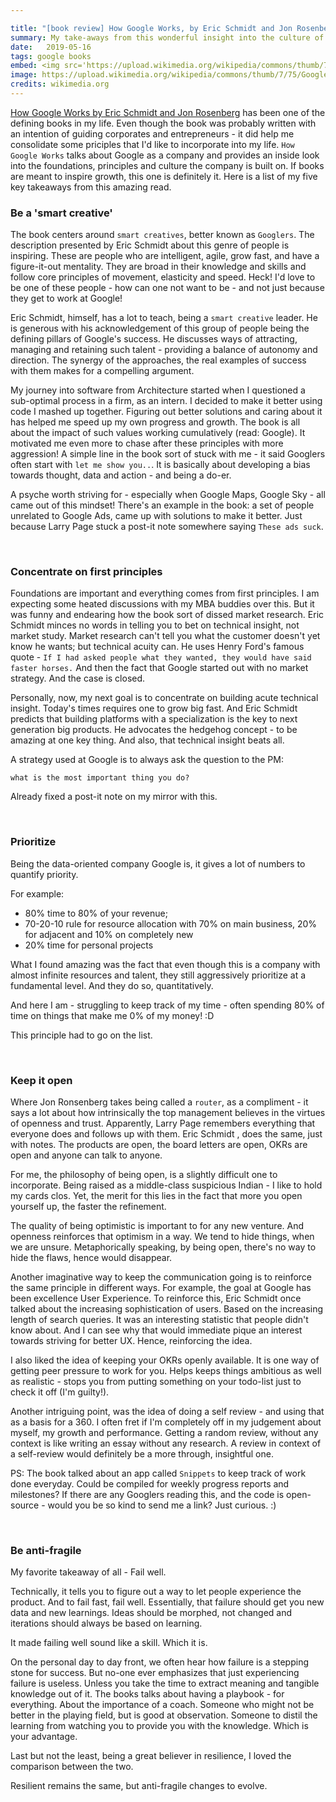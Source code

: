 ```yaml
---

title: "[book review] How Google Works, by Eric Schmidt and Jon Rosenberg"
summary: My take-aways from this wonderful insight into the culture of Google
date:   2019-05-16
tags: google books
embed: <img src='https://upload.wikimedia.org/wikipedia/commons/thumb/7/75/Google_Mountain_View_California_-_panoramio.jpg/1280px-Google_Mountain_View_California_-_panoramio.jpg'>
image: https://upload.wikimedia.org/wikipedia/commons/thumb/7/75/Google_Mountain_View_California_-_panoramio.jpg/1280px-Google_Mountain_View_California_-_panoramio.jpg
credits: wikimedia.org
---
```


<a href='https://www.goodreads.com/book/show/23158207-how-google-works' target='_blank'>How Google Works by Eric Schmidt and Jon Rosenberg</a> has been one of the defining books in my life. Even though the book was probably written with an intention of guiding corporates and entrepreneurs - it did help me consolidate some priciples that I'd like to incorporate into my life. `How Google Works` talks about Google as a company and provides an inside look into the foundations, principles and culture the company is built on. If books are meant to inspire growth, this one is definitely it. Here is a list of my five key takeaways from this amazing read.


###  Be a 'smart creative'

The book centers around `smart creatives`, better known as  `Googlers`. The description presented by Eric Schmidt about this genre of people is inspiring. These are people who are intelligent, agile, grow fast, and have a figure-it-out mentality. They are broad in their knowledge and skills and follow core principles of movement, elasticity and speed. Heck! I'd love to be one of these people - how can one not want to be - and not just because they get to work at Google!

Eric Schmidt, himself, has a lot to teach, being a `smart creative` leader. He is generous with his acknowledgement of this group of people being the defining pillars of Google's success. He discusses ways of attracting, managing and retaining such talent - providing a balance of autonomy and direction. The synergy of the approaches, the real examples of success with them makes for a compelling argument.

My journey into software from Architecture started when I questioned a sub-optimal process in a firm, as an intern. I decided to make it better using code I mashed up together. Figuring out better solutions and caring about it has helped me speed up my own progress and growth. The book is all about the impact of such values working cumulatively (read: Google).  It motivated me even more to chase after these principles with more aggression! A simple line in the book sort of stuck with me - it said Googlers often start with `let me show you..`. It is basically about developing a bias towards thought, data and action - and being a do-er.

A psyche worth striving for - especially when Google Maps, Google Sky - all came out of this mindset! There's an example in the book: a set of people unrelated to Google Ads, came up with solutions to make it better. Just because Larry Page stuck a post-it note somewhere saying `These ads suck`.

<br />

### Concentrate on first principles

Foundations are important and everything comes from first principles. I am expecting some heated discussions with my MBA buddies over this. But it was funny and endearing how the book sort of dissed market research. Eric Schmidt minces no words in telling you to bet on technical insight, not market study. Market research can't tell you what the customer doesn't yet know he wants; but technical acuity can.
He uses Henry Ford's famous quote - `If I had asked people what they wanted, they would have said faster horses.`
And then the fact that Google started out with no market strategy. And the case is closed.

Personally, now, my next goal is to concentrate on building  acute technical insight. Today's times requires one to grow big fast. And Eric Schmidt predicts that building platforms with a specialization is the key to next generation big products. He advocates the hedgehog concept - to be amazing at one key thing. And also, that technical insight beats all.

A strategy used at Google is to always ask the question to the PM:
```
what is the most important thing you do?
```

Already fixed a post-it note on my mirror with this.

<br />

### Prioritize

Being the data-oriented company Google is, it gives a lot of numbers to quantify priority.

For example:
- 80% time to 80% of your revenue;
- 70-20-10 rule for resource allocation with 70% on main business, 20% for adjacent and 10% on completely new
- 20% time for personal projects

What I found amazing was the fact that even though this is a company with almost infinite resources and talent, they still aggressively prioritize at a fundamental level. And they do so, quantitatively.

And here I am - struggling to keep track of my time - often spending 80% of time on things that make me 0% of my money! :D

This principle had to go on the list.


<br />

### Keep it open

Where Jon Ronsenberg takes being called a `router`, as a compliment - it says a lot about how intrinsically the top management believes in the virtues of openness and trust. Apparently, Larry Page remembers everything that everyone does and follows up with them. Eric Schmidt , does the same, just with notes. The products are open, the board letters are open, OKRs are open and anyone can talk to anyone.

For me, the philosophy of being open, is a slightly difficult one to incorporate. Being raised as a middle-class suspicious Indian - I like to hold my cards clos. Yet, the merit for this lies in the fact that more you open yourself up, the faster the refinement.

The quality of being optimistic is important to for any new venture. And openness reinforces that optimism in a way. We tend to hide things, when we are unsure. Metaphorically speaking, by being open, there's no way to hide the flaws, hence would disappear.

Another imaginative way to keep the communication going is to reinforce the same principle in different ways. For example, the goal at Google has been excellence User Experience. To reinforce this, Eric Schmidt once talked about the increasing sophistication of users. Based on the increasing length of search queries. It was an interesting statistic that people didn't know about. And I can see why that would immediate pique an interest towards striving for better UX. Hence, reinforcing the idea.

I also liked the idea of keeping your OKRs openly available. It is one way of getting peer pressure to work for you. Helps keeps things ambitious as well as realistic - stops you from putting something on your todo-list just to check it off (I'm guilty!).

Another intriguing point, was the idea of doing a self review - and using that as a basis for a 360. I often fret if I'm completely off in my judgement about myself, my growth and performance. Getting a random review, without any context is like writing an essay without any research. A review in context of a self-review would definitely be a more through, insightful one.

PS: The book talked about an app called `Snippets` to keep track of work done everyday. Could be compiled for weekly progress reports and milestones? If there are any Googlers reading this, and the code is open-source - would you be so kind to send me a link? Just curious. :)

<br />

### Be anti-fragile

My favorite takeaway of all - Fail well.

Technically, it tells you to figure out a way to let people experience the product. And to fail fast, fail well. Essentially, that failure should get you new data and new learnings. Ideas should be morphed, not changed and iterations should always be based on learning.

It made failing well sound like a skill. Which it is.

On the personal day to day front, we often hear how failure is a stepping stone for success. But no-one ever emphasizes that just experiencing failure is useless. Unless you take the time to extract meaning and tangible knowledge out of it. The books talks about having a playbook - for everything. About the importance of a coach. Someone who might not be better in the playing field, but is good at observation. Someone to distil the learning from watching you to provide you with the knowledge. Which is your advantage.

Last but not the least, being a great believer in resilience, I loved the comparison between the two.

Resilient remains the same, but anti-fragile changes to evolve.